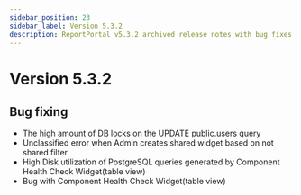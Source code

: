 ```yaml
---
sidebar_position: 23
sidebar_label: Version 5.3.2
description: ReportPortal v5.3.2 archived release notes with bug fixes and enhanced test automation reporting tools stability.
---
```


# Version 5.3.2

## Bug fixing

* The high amount of DB locks on the UPDATE public.users query
* Unclassified error when Admin creates shared widget based on not shared filter
* High Disk utilization of PostgreSQL queries generated by Component Health Check Widget(table view)
* Bug with Component Health Check Widget(table view)
